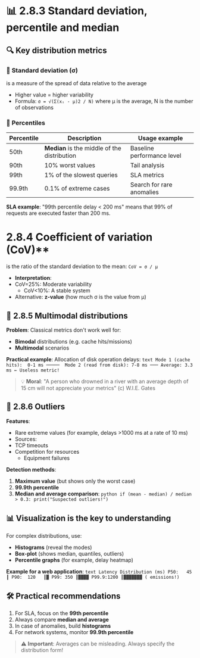 # 📊 **2.8.3 Standard deviation, percentile and median**

## 🔍 **Key distribution metrics**
### 📏 **Standard deviation (σ)**
is a measure of the spread of data relative to the average
- Higher value = higher variability
- Formula:
`σ = √(Σ(xᵢ - μ)2 / N)`
where μ is the average, N is the number of observations

### 📌 **Percentiles**
| Percentile | Description                                  | Usage example              |
| ---------- | -------------------------------------------- | -------------------------- |
| 50th       | **Median** is the middle of the distribution | Baseline performance level |
| 90th       | 10% worst values                             | Tail analysis              |
| 99th       | 1% of the slowest queries                    | SLA metrics                |
| 99.9th     | 0.1% of extreme cases                        | Search for rare anomalies  |

**SLA example**:
"99th percentile delay < 200 ms" means that 99% of requests are executed faster than 200 ms.

# 2.8.4 Coefficient of variation (CoV)**
is the ratio of the standard deviation to the mean:
`CoV = σ / μ`
- **Interpretation**:
- CoV=25%: Moderate variability
  - CoV<10%: A stable system
- Alternative: **z-value** (how much σ is the value from μ)

## 🐫 **2.8.5 Multimodal distributions**
**Problem**: Classical metrics don't work well for:
- **Bimodal** distributions (e.g. cache hits/missions)
- **Multimodal** scenarios

**Practical example**:
Allocation of disk operation delays:
``text
Mode 1 (cache hits):  0-1 ms ───── 
Mode 2 (read from disk): 7-8 ms ───
Average: 3.3 ms ← Useless metric!
``

> 💡 **Moral**: "A person who drowned in a river with an average depth of 15 cm will not appreciate your metrics" (c) W.I.E. Gates

## 🚨 **2.8.6 Outliers**
**Features**:
- Rare extreme values (for example, delays >1000 ms at a rate of 10 ms)
- Sources:
- TCP timeouts
- Competition for resources
  - Equipment failures

**Detection methods**:
1. **Maximum value** (but shows only the worst case)
2. **99.9th percentile**
3. **Median and average comparison**:
``python
   if (mean - median) / median > 0.3:
print("Suspected outliers!")
``

## 📊 **Visualization is the key to understanding**
For complex distributions, use:
- **Histograms** (reveal the modes)
- **Box-plot** (shows median, quantiles, outliers)
- **Percentile graphs** (for example, delay heatmap)

**Example for a web application**:
``text
Latency Distribution (ms)
P50:   45   ┃
P90:  120   ┃▓
P99: 350 ┃▓▓▓▓
P99.9:1200 ┃▓▓▓▓▓▓▓ ( emissions!)
``

## 🛠 **Practical recommendations**
1. For SLA, focus on the **99th percentile**
2. Always compare **median and average**
3. In case of anomalies, build **histograms**
4. For network systems, monitor **99.9th percentile**

> ⚠️ **Important**: Averages can be misleading. Always specify the distribution form!
